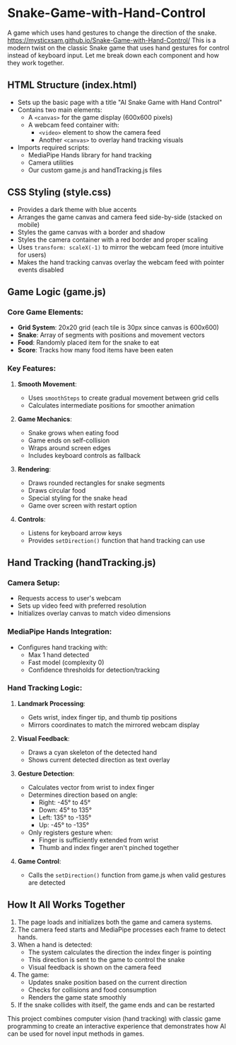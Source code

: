 # Snake-Game-with-Hand-Control
A game which uses hand gestures to change the direction of the snake. 
https://mysticxsam.github.io/Snake-Game-with-Hand-Control/
This is a modern twist on the classic Snake game that uses hand gestures for control instead of keyboard input. Let me break down each component and how they work together.

## HTML Structure (index.html)
- Sets up the basic page with a title "AI Snake Game with Hand Control"
- Contains two main elements:
  - A `<canvas>` for the game display (600x600 pixels)
  - A webcam feed container with:
    - `<video>` element to show the camera feed
    - Another `<canvas>` to overlay hand tracking visuals
- Imports required scripts:
  - MediaPipe Hands library for hand tracking
  - Camera utilities
  - Our custom game.js and handTracking.js files

## CSS Styling (style.css)
- Provides a dark theme with blue accents
- Arranges the game canvas and camera feed side-by-side (stacked on mobile)
- Styles the game canvas with a border and shadow
- Styles the camera container with a red border and proper scaling
- Uses `transform: scaleX(-1)` to mirror the webcam feed (more intuitive for users)
- Makes the hand tracking canvas overlay the webcam feed with pointer events disabled

## Game Logic (game.js)

### Core Game Elements:
- **Grid System**: 20x20 grid (each tile is 30px since canvas is 600x600)
- **Snake**: Array of segments with positions and movement vectors
- **Food**: Randomly placed item for the snake to eat
- **Score**: Tracks how many food items have been eaten

### Key Features:
1. **Smooth Movement**:
   - Uses `smoothSteps` to create gradual movement between grid cells
   - Calculates intermediate positions for smoother animation

2. **Game Mechanics**:
   - Snake grows when eating food
   - Game ends on self-collision
   - Wraps around screen edges
   - Includes keyboard controls as fallback

3. **Rendering**:
   - Draws rounded rectangles for snake segments
   - Draws circular food
   - Special styling for the snake head
   - Game over screen with restart option

4. **Controls**:
   - Listens for keyboard arrow keys
   - Provides `setDirection()` function that hand tracking can use

## Hand Tracking (handTracking.js)

### Camera Setup:
- Requests access to user's webcam
- Sets up video feed with preferred resolution
- Initializes overlay canvas to match video dimensions

### MediaPipe Hands Integration:
- Configures hand tracking with:
  - Max 1 hand detected
  - Fast model (complexity 0)
  - Confidence thresholds for detection/tracking

### Hand Tracking Logic:
1. **Landmark Processing**:
   - Gets wrist, index finger tip, and thumb tip positions
   - Mirrors coordinates to match the mirrored webcam display

2. **Visual Feedback**:
   - Draws a cyan skeleton of the detected hand
   - Shows current detected direction as text overlay

3. **Gesture Detection**:
   - Calculates vector from wrist to index finger
   - Determines direction based on angle:
     - Right: -45° to 45°
     - Down: 45° to 135°
     - Left: 135° to -135°
     - Up: -45° to -135°
   - Only registers gesture when:
     - Finger is sufficiently extended from wrist
     - Thumb and index finger aren't pinched together

4. **Game Control**:
   - Calls the `setDirection()` function from game.js when valid gestures are detected

## How It All Works Together

1. The page loads and initializes both the game and camera systems.
2. The camera feed starts and MediaPipe processes each frame to detect hands.
3. When a hand is detected:
   - The system calculates the direction the index finger is pointing
   - This direction is sent to the game to control the snake
   - Visual feedback is shown on the camera feed
4. The game:
   - Updates snake position based on the current direction
   - Checks for collisions and food consumption
   - Renders the game state smoothly
5. If the snake collides with itself, the game ends and can be restarted

This project combines computer vision (hand tracking) with classic game programming to create an interactive experience that demonstrates how AI can be used for novel input methods in games.
